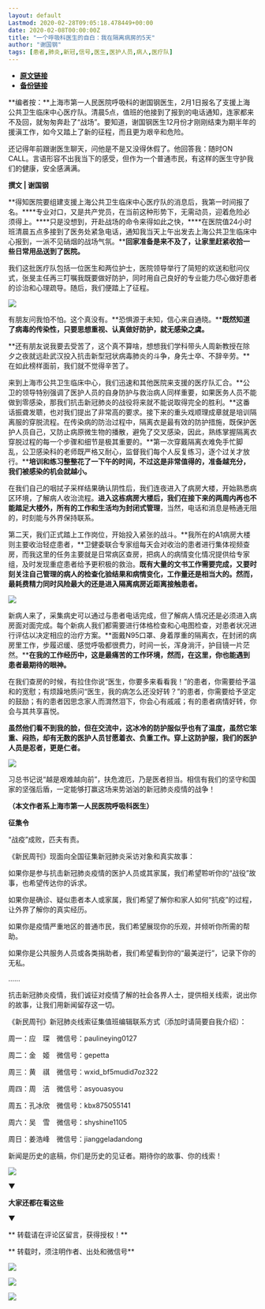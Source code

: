 ```yaml
---
layout: default
Lastmod: 2020-02-28T09:05:18.478449+00:00
date: 2020-02-08T00:00:00Z
title: "一个呼吸科医生的自白：我在隔离病房的5天"
author: "谢国钢"
tags: [患者,肺炎,新冠,信号,医生,医护人员,病人,医疗队]
---
```


* [**原文链接**](http://mp.weixin.qq.com/s?__biz=MTUzMDQzNjMwMQ==&mid=2652824755&idx=1&sn=33c9a15e0ed1950e22a1eaf4bde171b2&chksm=68ed29115f9aa00785547e0ac4dc12352e09d8570061f5bac5df41f71494719bcf8cbfa9bde1#rd)
* [**备份链接**](http://archive.ph/a8Cqp)


**编者按：**上海市第一人民医院呼吸科的谢国钢医生，2月1日报名了支援上海公共卫生临床中心医疗队。清晨5点，值班的他接到了报到的电话通知，连家都来不及回，就匆匆奔赴了“战场”。要知道，谢国钢医生12月份才刚刚结束为期半年的援滇工作，如今又踏上了新的征程，而且更为艰辛和危险。

还记得年前跟谢医生聊天，问他是不是又没得休假了。他回答我：随时ON CALL。言语形容不出我当下的感受，但作为一个普通市民，有这样的医生守护我们的健康，安全感满满。

**撰文 | 谢国钢**

**得知医院要组建支援上海公共卫生临床中心医疗队的消息后，我第一时间报了名。****专业对口，又是共产党员，在当前这种形势下，无需动员，迎着危险必须得上。****只是没想到，开赴战场的命令来得如此之快，****在医院值24小时班清晨五点多接到了医务处紧急电话，通知我当天上午出发去上海公共卫生临床中心报到，一派不见硝烟的战场气氛。****回家准备是来不及了，让家里赶紧收拾一些日常用品送到了医院。**

我们这批医疗队包括一位医生和两位护士，医院领导举行了简短的欢送和慰问仪式，张旻主任再三叮嘱我既要做好防护，同时用自己良好的专业能力尽心做好患者的诊治和心理疏导。随后，我们便踏上了征程。

![](/images/post/4d9bb6e1bd352a6d6c52a7da6c6f1a3a.jpg)

有朋友问我怕不怕。这个真没有。**恐惧源于未知，信心来自通晓。****既然知道了病毒的传染性，只要思想重视、认真做好防护，就无感染之虞。**

**还有朋友说我要去受苦了，这个真不算啥，想想我们学科带头人周新教授在除夕之夜就远赴武汉投入抗击新型冠状病毒肺炎的斗争，身先士卒、不辞辛劳。**在如此榜样面前，我们就不觉得辛苦了。

来到上海市公共卫生临床中心，我们迅速和其他医院来支援的医疗队汇合。**公卫的领导特别强调了医护人员的自身防护与救治病人同样重要，如果医务人员不能做到零感染，那我们抗击新冠肺炎的战役将来就不能说取得完全的胜利。**这番话振聋发聩，也对我们提出了非常高的要求。接下来的重头戏顺理成章就是培训隔离服的穿脱流程。在传染病的防治过程中，隔离衣是最有效的防护措施，既保护医护人员自己，又防止病原微生物的播散，避免了交叉感染，因此，熟练掌握隔离衣穿脱过程的每一个步骤和细节是极其重要的。**第一次穿戴隔离衣难免手忙脚乱，公卫感染科的老师既严格又耐心，监督我们每个人反复练习，逐个过关才放行。****培训和练习整整花了一下午的时间，不过这是非常值得的，准备越充分，我们被感染的机会就越小。**

在我们自己的咽拭子采样结果确认阴性后，我们连夜进入了病房大楼，开始熟悉病区环境，了解病人收治流程。**进入这栋病房大楼后，我们在接下来的两周内再也不能踏足大楼外，所有的工作和生活均为封闭式管理**，当然，电话和消息是畅通无阻的，时刻能与外界保持联系。

第二天，我们正式踏上工作岗位，开始投入紧张的战斗。**我所在的A1病房大楼则主要收治轻症患者，**卫健委联合专家组每天会对收治的患者进行集体视频查房，而我这里的任务主要就是日常病区查房，把病人的病情变化情况提供给专家组，及时发现重症患者给予更积极的救治。**既有大量的文书工作需要完成，又要时刻关注自己管理的病人的检查化验结果和病情变化，工作量还是相当大的。然而，最耗费精力同时风险最大的还是进入隔离病房近距离接触患者。**

![](/images/post/13349df0169b8acdcc4c2d800fc637c3.jpg)

新病人来了，采集病史可以通过与患者电话完成，但了解病人情况还是必须进入病房面对面完成。每个新病人我们都需要进行体格检查和心电图检查，对患者状况进行评估以决定相应的治疗方案。**面戴N95口罩、身着厚重的隔离衣，在封闭的病房里工作，步履迟缓、感觉呼吸都很费力，时间一长，浑身淌汗，护目镜一片茫然。****在我的工作经历中，这是最痛苦的工作环境，然而，在这里，你也能遇到患者最期待的眼神。**

在我们查房的时候，有拉住你说“医生，你要多来看看我！”的患者，你需要给予温和的宽慰；有烦躁地质问“医生，我的病怎么还没好转？”的患者，你需要给予坚定的鼓励；有的患者因思念家人而潸然泪下，你会心有戚戚；有的患者病情好转，你会与其共享喜悦。

**虽然他们看不到我的脸，但在交流中，这冰冷的防护服似乎也有了温度，虽然它笨重、闷热，却有无数的医护人员甘愿着衣、负重工作。**穿**上这防护服，我们的医护人员是忍者，更是仁者。**

![](/images/post/7077211c88d5006b5f6867ca222dcec9.jpg)

习总书记说“越是艰难越向前”，扶危渡厄，乃是医者担当。相信有我们的坚守和国家的坚强后盾，一定能够打赢这场来势汹汹的新冠肺炎疫情的战争！

**（本文作者系上海市第一人民医院呼吸科医生）**

**征集令**

  

“战疫”成败，匹夫有责。  

《新民周刊》现面向全国征集新冠肺炎采访对象和真实故事：

如果你是参与抗击新冠肺炎疫情的医护人员或其家属，我们希望聆听你的“战役”故事，也希望传达你的诉求。

如果你是确诊、疑似患者本人或家属，我们希望了解你和家人如何“抗疫”的过程，让外界了解你的真实经历。

如果你是疫情严重地区的普通市民，我们希望展现你的乐观，并倾听你所需的帮助。

如果你是公共服务人员或各类捐助者，我们希望看到你的“最美逆行”，记录下你的无私。

……

抗击新冠肺炎疫情，我们诚征对疫情了解的社会各界人士，提供相关线索，说出你的故事，让我们用新闻留存这一切。

《新民周刊》新冠肺炎线索征集值班编辑联系方式（添加时请简要自我介绍）：

周一：应　琛　微信号：paulineying0127

周二：金　姬　微信号：gepetta

周三：黄　祺　微信号：wxid\_bf5mudid7oz322

周四：周　洁　微信号：asyouasyou

周五：孔冰欣　微信号：kbx875055141

周六：吴　雪　微信号：shyshine1105

周日：姜浩峰　微信号：jianggeladandong

新闻是历史的底稿，你们是历史的见证者。期待你的故事、你的线索！

![](/images/post/1f5d8391583e261a286fb4c68551cf83.jpg)

▼

**大家还都在看这些**

▼

  

** 转载请在评论区留言，获得授权！**  

** 转载时，须注明作者、出处和微信号**

![](/images/post/3cabaf514879667f2ce43583353016ba.jpg)

![](/images/post/f987d4ebbc49164f2d46fdd476bdd295.jpg)

![](/images/post/5f18d0716b0eefb597063067fe7ad3fd.jpg)

